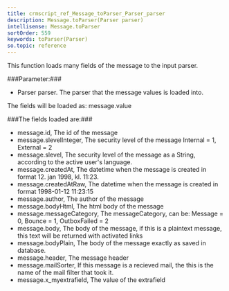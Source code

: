 ```yaml
---
title: crmscript_ref_Message_toParser_Parser_parser
description: Message.toParser(Parser parser)
intellisense: Message.toParser
sortOrder: 559
keywords: toParser(Parser)
so.topic: reference
---
```



This function loads many fields of the message to the input parser.




###Parameter:###


 - Parser parser. The parser that the message values is loaded into.


The fields will be loaded as: message.value


###The fields loaded are:###


 - message.id, The id of the message
 - message.slevelInteger, The security level of the message Internal = 1, External = 2
 - message.slevel, The security level of the message as a String, according to the active user's language.
 - message.createdAt, The datetime when the message is created in format 12. jan 1998, kl. 11:23.
 - message.createdAtRaw, The datetime when the message is created in format 1998-01-12 11:23:15
 - message.author,  The author of the message
 - message.bodyHtml, The html body of the message
 - message.messageCategory, The messageCategory, can be:  Message = 0, Bounce = 1, OutboxFailed = 2
 - message.body, The body of the message, if this is a plaintext message, this text will be returned with activated links
 - message.bodyPlain, The body of the message exactly as saved in database.
 - message.header, The message header
 - message.mailSorter, If this message is a recieved mail, the this is the name of the mail filter that took it.
 - message.x\_myextrafield, The value of the extrafield


